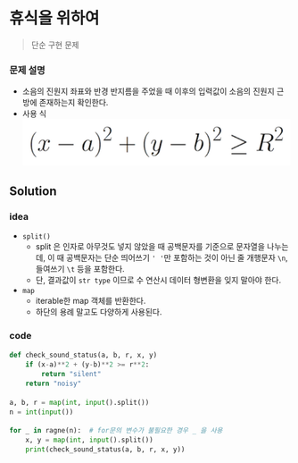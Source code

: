 # 휴식을 위하여

> 단순 구현 문제

### 문제 설명
- 소음의 진원지 좌표와 반경 반지름을 주었을 때 이후의 입력값이 소음의 진원지 근방에 존재하는지 확인한다.
- 사용 식  
    ![equation](img/circle_equation.png)


## Solution
### idea
- `split()`
    - split 은 인자로 아무것도 넣지 않았을 때 공백문자를 기준으로 문자열을 나누는데, 이 때 공백문자는 단순 띄어쓰기 `' '`만 포함하는 것이 아닌 줄 개행문자 `\n`, 들여쓰기 `\t` 등을 포함한다.
    - 단, 결과값이 `str type` 이므로 수 연산시 데이터 형변환을 잊지 말아야 한다.
- `map`
    - iterable한 map 객체를 반환한다.
    - 하단의 용례 말고도 다양하게 사용된다.


### code 
```python
def check_sound_status(a, b, r, x, y)
    if (x-a)**2 + (y-b)**2 >= r**2:
        return "silent"
    return "noisy"

a, b, r = map(int, input().split())
n = int(input())

for _ in ragne(n):  # for문의 변수가 불필요한 경우 _ 을 사용
    x, y = map(int, input().split())
    print(check_sound_status(a, b, r, x, y))
```